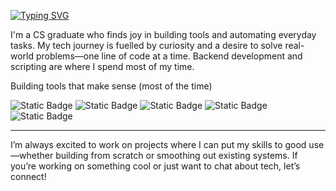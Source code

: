 [![Typing SVG](https://readme-typing-svg.herokuapp.com?font=Consolas&pause=1000&color=32CD32&width=435&lines=%3E+Hello%2C+I'm+Shahaan)](https://git.io/typing-svg)

I'm a CS graduate who finds joy in building tools and automating everyday tasks. My tech journey is fuelled by curiosity and a desire to solve real-world problems—one line of code at a time. Backend development and scripting are where I spend most of my time.

Building tools that make sense (most of the time)
<div>
<img alt="Static Badge" src="https://img.shields.io/badge/Go-%2300ADD8?style=flat-square&logo=Go&logoColor=white">
<img alt="Static Badge" src="https://img.shields.io/badge/Java-orange?style=flat-square&logo=coffeescript&logoColor=white">
<img alt="Static Badge" src="https://img.shields.io/badge/Python-%233776AB?style=flat-square&logo=Python&logoColor=white">
<img alt="Static Badge" src="https://img.shields.io/badge/Bash-%234EAA25?style=flat-square&logo=gnubash&logoColor=white">
<img alt="Static Badge" src="https://img.shields.io/badge/TypeScript-%233178C6?style=flat-square&logo=typescript&logoColor=white">
</div>

---

I’m always excited to work on projects where I can put my skills to good use—whether building from scratch or smoothing out existing systems. If you’re working on something cool or just want to chat about tech, let’s connect!
